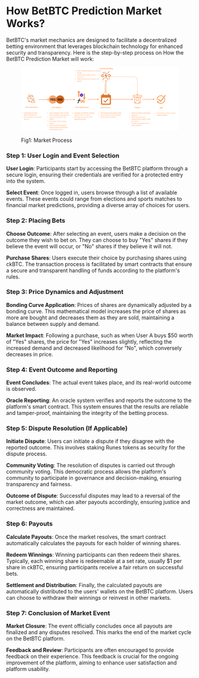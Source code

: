 # How BetBTC Prediction Market Works?

BetBTC's market mechanics are designed to facilitate a decentralized betting environment that leverages blockchain technology for enhanced security and transparency. Here is the step-by-step process on How the BetBTC Prediction Market will work:

<figure><img src="../.gitbook/assets/cd (4).png" alt=""><figcaption><p>Fig1: Market Process</p></figcaption></figure>

### Step 1: User Login and Event Selection

**User Login**: Participants start by accessing the BetBTC platform through a secure login, ensuring their credentials are verified for a protected entry into the system.

**Select Event**: Once logged in, users browse through a list of available events. These events could range from elections and sports matches to financial market predictions, providing a diverse array of choices for users.

### Step 2: Placing Bets

**Choose Outcome**: After selecting an event, users make a decision on the outcome they wish to bet on. They can choose to buy "Yes" shares if they believe the event will occur, or "No" shares if they believe it will not.

**Purchase Shares**: Users execute their choice by purchasing shares using ckBTC. The transaction process is facilitated by smart contracts that ensure a secure and transparent handling of funds according to the platform's rules.

### Step 3: Price Dynamics and Adjustment

**Bonding Curve Application**: Prices of shares are dynamically adjusted by a bonding curve. This mathematical model increases the price of shares as more are bought and decreases them as they are sold, maintaining a balance between supply and demand.

**Market Impact**: Following a purchase, such as when User A buys $50 worth of "Yes" shares, the price for "Yes" increases slightly, reflecting the increased demand and decreased likelihood for "No", which conversely decreases in price.

### Step 4: Event Outcome and Reporting

**Event Concludes**: The actual event takes place, and its real-world outcome is observed.

**Oracle Reporting**: An oracle system verifies and reports the outcome to the platform's smart contract. This system ensures that the results are reliable and tamper-proof, maintaining the integrity of the betting process.

### Step 5: Dispute Resolution (If Applicable)

**Initiate Dispute**: Users can initiate a dispute if they disagree with the reported outcome. This involves staking Runes tokens as security for the dispute process.

**Community Voting**: The resolution of disputes is carried out through community voting. This democratic process allows the platform's community to participate in governance and decision-making, ensuring transparency and fairness.

**Outcome of Dispute**: Successful disputes may lead to a reversal of the market outcome, which can alter payouts accordingly, ensuring justice and correctness are maintained.

### Step 6: Payouts

**Calculate Payouts**: Once the market resolves, the smart contract automatically calculates the payouts for each holder of winning shares.

**Redeem Winnings**: Winning participants can then redeem their shares. Typically, each winning share is redeemable at a set rate, usually $1 per share in ckBTC, ensuring participants receive a fair return on successful bets.

**Settlement and Distribution**: Finally, the calculated payouts are automatically distributed to the users' wallets on the BetBTC platform. Users can choose to withdraw their winnings or reinvest in other markets.

### Step 7: Conclusion of Market Event

**Market Closure**: The event officially concludes once all payouts are finalized and any disputes resolved. This marks the end of the market cycle on the BetBTC platform.

**Feedback and Review**: Participants are often encouraged to provide feedback on their experience. This feedback is crucial for the ongoing improvement of the platform, aiming to enhance user satisfaction and platform usability.

